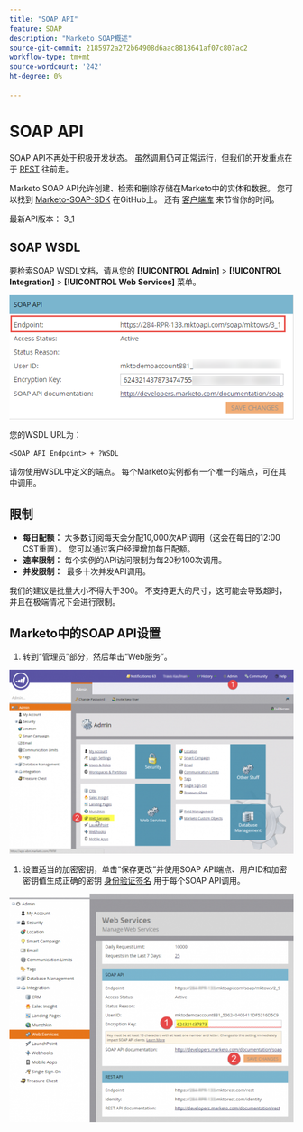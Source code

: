 ```yaml
---
title: "SOAP API"
feature: SOAP
description: "Marketo SOAP概述"
source-git-commit: 2185972a272b64908d6aac8818641af07c807ac2
workflow-type: tm+mt
source-wordcount: '242'
ht-degree: 0%

---
```



# SOAP API

SOAP API不再处于积极开发状态。 虽然调用仍可正常运行，但我们的开发重点在于 [REST](https://developer.adobe.com/marketo-apis/) 往前走。

Marketo SOAP API允许创建、检索和删除存储在Marketo中的实体和数据。 您可以找到 [Marketo-SOAP-SDK](https://github.com/Marketo/SOAP-API-Java-Client) 在GitHub上。 还有 [客户端库](https://github.com/Marketo/Community-Supported-Client-Libraries) 来节省你的时间。

最新API版本： 3_1

## SOAP WSDL

要检索SOAP WSDL文档，请从您的 **[!UICONTROL Admin]** > **[!UICONTROL Integration]** > **[!UICONTROL Web Services]** 菜单。

![SOAP端点](assets/endpoint-soap.png)

您的WSDL URL为：

`<SOAP API Endpoint> + ?WSDL`

请勿使用WSDL中定义的端点。 每个Marketo实例都有一个唯一的端点，可在其中调用。

## 限制

- **每日配额：** 大多数订阅每天会分配10,000次API调用（这会在每日的12:00 CST重置）。 您可以通过客户经理增加每日配额。
- **速率限制：** 每个实例的API访问限制为每20秒100次调用。
- **并发限制：**  最多十次并发API调用。

我们的建议是批量大小不得大于300。 不支持更大的尺寸，这可能会导致超时，并且在极端情况下会进行限制。

## Marketo中的SOAP API设置

1. 转到“管理员”部分，然后单击“Web服务”。

![admin-web-services2](assets/admin-web-services2.png)

1. 设置适当的加密密钥，单击“保存更改”并使用SOAP API端点、用户ID和加密密钥值生成正确的密钥 [身份验证签名](authentication-signature.md) 用于每个SOAP API调用。

![admin-web-services3](assets/admin-web-services3.png)
